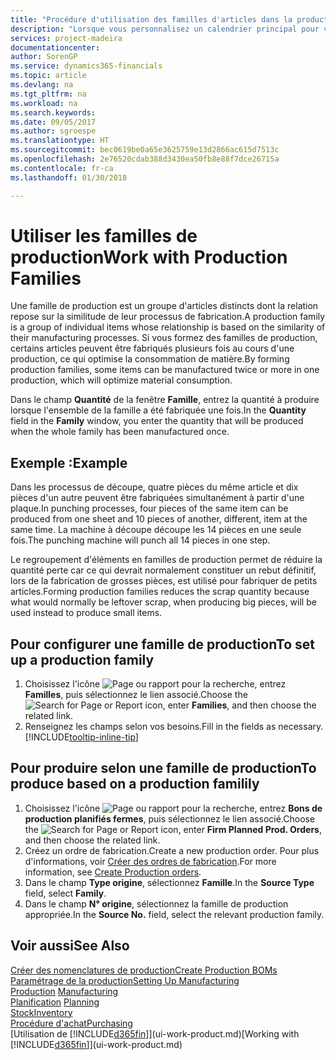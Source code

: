```yaml
---
title: "Procédure d'utilisation des familles d'articles dans la production | Microsoft Docs"
description: "Lorsque vous personnalisez un calendrier principal pour votre compagnie ou pour l'un de ses partenaires commerciaux, votre tâche consiste essentiellement à modifier l'état des jours ouvrés et chômés."
services: project-madeira
documentationcenter: 
author: SorenGP
ms.service: dynamics365-financials
ms.topic: article
ms.devlang: na
ms.tgt_pltfrm: na
ms.workload: na
ms.search.keywords: 
ms.date: 09/05/2017
ms.author: sgroespe
ms.translationtype: HT
ms.sourcegitcommit: bec0619be0a65e3625759e13d2866ac615d7513c
ms.openlocfilehash: 2e76520cdab388d3430ea50fb8e88f7dce26715a
ms.contentlocale: fr-ca
ms.lasthandoff: 01/30/2018

---
```

# <a name="work-with-production-families"></a><span data-ttu-id="8b262-103">Utiliser les familles de production</span><span class="sxs-lookup"><span data-stu-id="8b262-103">Work with Production Families</span></span>
<span data-ttu-id="8b262-104">Une famille de production est un groupe d'articles distincts dont la relation repose sur la similitude de leur processus de fabrication.</span><span class="sxs-lookup"><span data-stu-id="8b262-104">A production family is a group of individual items whose relationship is based on the similarity of their manufacturing processes.</span></span> <span data-ttu-id="8b262-105">Si vous formez des familles de production, certains articles peuvent être fabriqués plusieurs fois au cours d'une production, ce qui optimise la consommation de matière.</span><span class="sxs-lookup"><span data-stu-id="8b262-105">By forming production families, some items can be manufactured twice or more in one production, which will optimize material consumption.</span></span>

<span data-ttu-id="8b262-106">Dans le champ **Quantité** de la fenêtre **Famille**, entrez la quantité à produire lorsque l'ensemble de la famille a été fabriquée une fois.</span><span class="sxs-lookup"><span data-stu-id="8b262-106">In the **Quantity** field in the **Family** window, you enter the quantity that will be produced when the whole family has been manufactured once.</span></span>

## <a name="example"></a><span data-ttu-id="8b262-107">Exemple :</span><span class="sxs-lookup"><span data-stu-id="8b262-107">Example</span></span>
<span data-ttu-id="8b262-108">Dans les processus de découpe, quatre pièces du même article et dix pièces d'un autre peuvent être fabriquées simultanément à partir d'une plaque.</span><span class="sxs-lookup"><span data-stu-id="8b262-108">In punching processes, four pieces of the same item can be produced from one sheet and 10 pieces of another, different, item at the same time.</span></span> <span data-ttu-id="8b262-109">La machine à découpe découpe les 14 pièces en une seule fois.</span><span class="sxs-lookup"><span data-stu-id="8b262-109">The punching machine will punch all 14 pieces in one step.</span></span>

<span data-ttu-id="8b262-110">Le regroupement d'éléments en familles de production permet de réduire la quantité perte car ce qui devrait normalement constituer un rebut définitif, lors de la fabrication de grosses pièces, est utilisé pour fabriquer de petits articles.</span><span class="sxs-lookup"><span data-stu-id="8b262-110">Forming production families reduces the scrap quantity because what would normally be leftover scrap, when producing big pieces, will be used instead to produce small items.</span></span>

## <a name="to-set-up-a-production-family"></a><span data-ttu-id="8b262-111">Pour configurer une famille de production</span><span class="sxs-lookup"><span data-stu-id="8b262-111">To set up a production family</span></span>
1. <span data-ttu-id="8b262-112">Choisissez l'icône ![Page ou rapport pour la recherche](media/ui-search/search_small.png "icône Page ou rapport pour la recherche"), entrez **Familles**, puis sélectionnez le lien associé.</span><span class="sxs-lookup"><span data-stu-id="8b262-112">Choose the ![Search for Page or Report](media/ui-search/search_small.png "Search for Page or Report icon") icon, enter **Families**, and then choose the related link.</span></span>
2. <span data-ttu-id="8b262-113">Renseignez les champs selon vos besoins.</span><span class="sxs-lookup"><span data-stu-id="8b262-113">Fill in the fields as necessary.</span></span> [!INCLUDE[tooltip-inline-tip](includes/tooltip-inline-tip_md.md)]

## <a name="to-produce-based-on-a-production-familily"></a><span data-ttu-id="8b262-114">Pour produire selon une famille de production</span><span class="sxs-lookup"><span data-stu-id="8b262-114">To produce based on a production familily</span></span>
1. <span data-ttu-id="8b262-115">Choisissez l'icône ![Page ou rapport pour la recherche](media/ui-search/search_small.png "icône Page ou rapport pour la recherche"), entrez **Bons de production planifiés fermes**, puis sélectionnez le lien associé.</span><span class="sxs-lookup"><span data-stu-id="8b262-115">Choose the ![Search for Page or Report](media/ui-search/search_small.png "Search for Page or Report icon") icon, enter **Firm Planned Prod. Orders**, and then choose the related link.</span></span>
2. <span data-ttu-id="8b262-116">Créez un ordre de fabrication.</span><span class="sxs-lookup"><span data-stu-id="8b262-116">Create a new production order.</span></span> <span data-ttu-id="8b262-117">Pour plus d'informations, voir [Créer des ordres de fabrication](production-how-to-create-production-orders.md).</span><span class="sxs-lookup"><span data-stu-id="8b262-117">For more information, see [Create Production orders](production-how-to-create-production-orders.md).</span></span>
3. <span data-ttu-id="8b262-118">Dans le champ **Type origine**, sélectionnez **Famille**.</span><span class="sxs-lookup"><span data-stu-id="8b262-118">In the **Source Type** field, select **Family**.</span></span>  
4. <span data-ttu-id="8b262-119">Dans le champ **N° origine**, sélectionnez la famille de production appropriée.</span><span class="sxs-lookup"><span data-stu-id="8b262-119">In the **Source No.** field, select the relevant production family.</span></span>

## <a name="see-also"></a><span data-ttu-id="8b262-120">Voir aussi</span><span class="sxs-lookup"><span data-stu-id="8b262-120">See Also</span></span>
[<span data-ttu-id="8b262-121">Créer des nomenclatures de production</span><span class="sxs-lookup"><span data-stu-id="8b262-121">Create Production BOMs</span></span>](production-how-to-create-production-boms.md)  
[<span data-ttu-id="8b262-122">Paramétrage de la production</span><span class="sxs-lookup"><span data-stu-id="8b262-122">Setting Up Manufacturing</span></span>](production-configure-production-processes.md)  
<span data-ttu-id="8b262-123">[Production](production-manage-manufacturing.md)  </span><span class="sxs-lookup"><span data-stu-id="8b262-123">[Manufacturing](production-manage-manufacturing.md)  </span></span>  
<span data-ttu-id="8b262-124">[Planification](production-planning.md) </span><span class="sxs-lookup"><span data-stu-id="8b262-124">[Planning](production-planning.md) </span></span>  
[<span data-ttu-id="8b262-125">Stock</span><span class="sxs-lookup"><span data-stu-id="8b262-125">Inventory</span></span>](inventory-manage-inventory.md)  
[<span data-ttu-id="8b262-126">Procédure d'achat</span><span class="sxs-lookup"><span data-stu-id="8b262-126">Purchasing</span></span>](purchasing-manage-purchasing.md)  
<span data-ttu-id="8b262-127">[Utilisation de [!INCLUDE[d365fin](includes/d365fin_md.md)]](ui-work-product.md)</span><span class="sxs-lookup"><span data-stu-id="8b262-127">[Working with [!INCLUDE[d365fin](includes/d365fin_md.md)]](ui-work-product.md)</span></span>

